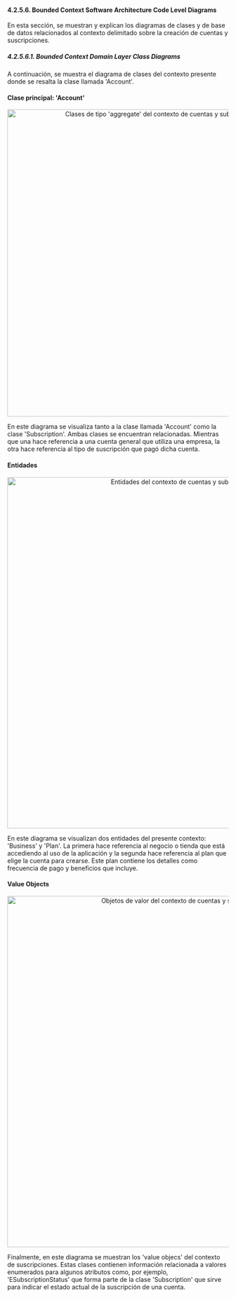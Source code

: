 ﻿#### 4.2.5.6. Bounded Context Software Architecture Code Level Diagrams ####

En esta sección, se muestran y explican los diagramas de clases y de base de datos relacionados al contexto delimitado sobre la creación de cuentas y suscripciones.

##### 4.2.5.6.1. Bounded Context Domain Layer Class Diagrams #####

A continuación, se muestra el diagrama de clases del contexto presente donde se resalta la clase llamada 'Account'.

#### Clase principal: 'Account' ####

<p align="center">
  <img src="https://i.imgur.com/aLKDXc1.png" 
  alt="Clases de tipo 'aggregate' del contexto de cuentas y subscripciones" style="width: 700px;"/>
</p>

En este diagrama se visualiza tanto a la clase llamada 'Account' como la clase 'Subscription'. Ambas clases se encuentran relacionadas. Mientras que una hace referencia a una cuenta general que utiliza una empresa, la otra hace referencia al tipo de suscripción que pagó dicha cuenta.

#### Entidades ####

<p align="center">
  <img src="https://i.imgur.com/hugw46i.png" 
  alt="Entidades del contexto de cuentas y subscripciones" style="width: 800px;"/>
</p>

En este diagrama se visualizan dos entidades del presente contexto: 'Business' y 'Plan'. La primera hace referencia al negocio o tienda que está accediendo al uso de la aplicación y la segunda hace referencia al plan que elige la cuenta para crearse. Este plan contiene los detalles como frecuencia de pago y beneficios que incluye.

#### Value Objects ####

<p align="center">
  <img src= "https://i.imgur.com/0ugO2ep.png"
  alt="Objetos de valor del contexto de cuentas y subscripciones" style="width: 800px;"/>
</p>

Finalmente, en este diagrama se muestran los 'value objecs' del contexto de suscripciones. Estas clases contienen información relacionada a valores enumerados para algunos atributos como, por ejemplo, 'ESubscriptionStatus' que forma parte de la clase 'Subscription' que sirve para indicar el estado actual de la suscripción de una cuenta.
